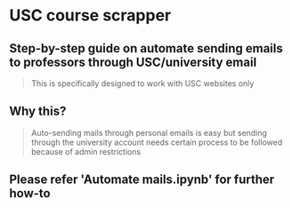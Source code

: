# USC course scrapper
## Step-by-step guide on automate sending emails to professors through USC/university email
> This is specifically designed to work with USC websites only

## Why this? 
> Auto-sending mails through personal emails is easy but sending through the university account needs certain process to be followed because of admin restrictions

## Please refer 'Automate mails.ipynb' for further how-to

